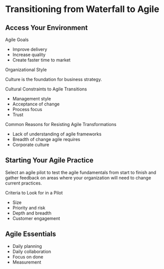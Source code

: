# Transitioning from Waterfall to Agile

## Access Your Environment

Agile Goals

- Improve delivery
- Increase quality
- Create faster time to market

Organizational Style

Culture is the foundation for business strategy.

Cultural Constraints to Agile Transitions

- Management style
- Acceptance of change
- Process focus
- Trust

Common Reasons for Resisting Agile Transformations

- Lack of understanding of agile frameworks
- Breadth of change agile requires
- Corporate culture

## Starting Your Agile Practice

Select an agile pilot to test the agile fundamentals from start to finish and gather feedback on areas where your organization will need to change current practices.

Criteria to Look for in a Pilot

- Size
- Priority and risk
- Depth and breadth
- Customer engagement

## Agile Essentials

- Daily planning
- Daily collaboration
- Focus on done
- Measurement

